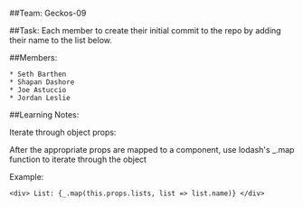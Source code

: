 ##Team: 
Geckos-09


##Task: 
Each member to create their initial commit to the repo by adding their name to the list below.

##Members:

	* Seth Barthen
	* Shapan Dashore
	* Joe Astuccio
	* Jordan Leslie

##Learning Notes: 

Iterate through object props: 

After the appropriate props are mapped to a component,
use lodash's _.map function to iterate through the object

Example:
```
<div> List: {_.map(this.props.lists, list => list.name)} </div>
```

